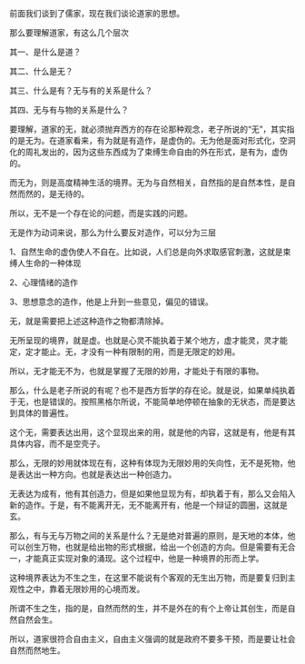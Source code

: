 <p>前面我们谈到了儒家，现在我们谈论道家的思想。</p><p>那么要理解道家，有这么几个层次</p><p>其一、是什么是道？</p><p>其二、什么是无？</p><p>其三、什么是有？无与有的关系是什么？</p><p>其四、无与有与物的关系是什么？</p><p>要理解，道家的无，就必须抛弃西方的存在论那种观念，老子所说的“无”，其实指的是无为。在道家看来，有为就是有造作，是虚伪的。无为他是面对形式化，空洞化的周礼发出的，因为这些东西成为了束缚生命自由的外在形式，是有为，虚伪的。</p><p>而无为，则是高度精神生活的境界。无为与自然相关，自然指的是自然本性，是自然而然的，是无待的。</p><p>所以，无不是一个存在论的问题，而是实践的问题。</p><p>无是作为动词来说，那么为什么要反对造作，可以分为三层</p><p>1、自然生命的虚伪使人不自在。比如说，人们总是向外求取感官刺激，这就是束缚人生命的一种体现</p><p>2、心理情绪的造作</p><p>3、思想意念的造作，他是上升到一些意见，偏见的错误。</p><p>无，就是需要把上述这种造作之物都清除掉。</p><p>无所呈现的境界，就是虚。也就是心灵不能执着于某个地方，虚才能灵，灵才能定，定才能止。无，才没有一种有限制的用，而是无限定的妙用。</p><p>所以，无才能无不为，也就是掌握了无限的妙用，才能处于有限的事物。</p><p>那么，什么是老子所说的有呢？也不是西方哲学的存在论。就是说，如果单纯执着于无，也是错误的。按照黑格尔所说，不能简单地停顿在抽象的无状态，而是要达到具体的普遍性。</p><p>这个无，需要表达出用，这个显现出来的用，就是他的内容，这就是有，他是有其具体内容，而不是空壳子。</p><p>那么，无限的妙用就体现在有，这种有体现为无限妙用的矢向性，无不是死物，他是表达出一种方向。也就是表达出一种创造力。</p><p>无表达为成有，他有其创造力，但是如果他显现为有，却执着于有，那么又会陷入新的造作。于是，有不能离开无，无不能离开有，他是一个辩证的圆圈，这就是玄。</p><p>那么，有与无与万物之间的关系是什么？无是绝对普遍的原则，是天地的本体，他可以创生万物，也就是给出物的形式根据，给出一个创造的方向。但是需要有无合一，才能真正实现对象的涌现。这个过程中，他是一种境界的形而上学。</p><p>这种境界表达为不生之生，在这里不能说有个客观的无生出万物，而是要复归到主观性之中，靠着无限妙用的心境而发。</p><p>所谓不生之生，指的是，自然而然的生，并不是外在的有个上帝让其创生，而是自然自然会生。</p><p>所以，道家很符合自由主义，自由主义强调的就是政府不要多干预，而是要让社会自然而然地生。</p>